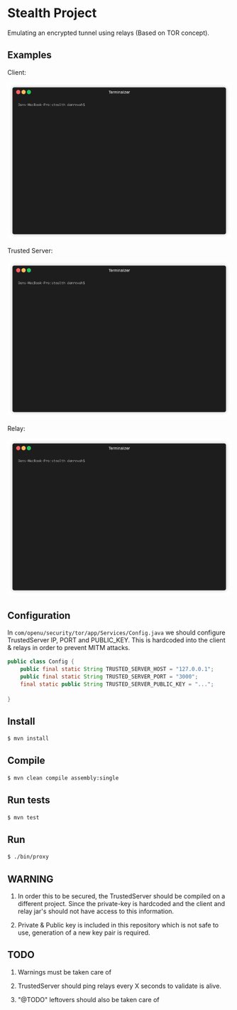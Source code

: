 #  Stealth Project

Emulating an encrypted tunnel using relays (Based on TOR concept).

## Examples

Client:

![](docs/gifs/client.gif)


Trusted Server:

![](docs/gifs/trusted-server.gif)


Relay:

![](docs/gifs/relay.gif)

## Configuration
In `com/openu/security/tor/app/Services/Config.java` we should configure TrustedServer IP, PORT and PUBLIC_KEY.
This is hardcoded into the client & relays in order to prevent MITM attacks.

```java
public class Config {
    public final static String TRUSTED_SERVER_HOST = "127.0.0.1";
    public final static String TRUSTED_SERVER_PORT = "3000";
    final static public String TRUSTED_SERVER_PUBLIC_KEY = "...";

}
```
## Install

```sh 
$ mvn install
```

## Compile

```sh 
$ mvn clean compile assembly:single
```

## Run tests

```sh 
$ mvn test
```

## Run

```sh 
$ ./bin/proxy 
```

## WARNING

1. In order this to be secured, the TrustedServer should be compiled on a different project.
Since the private-key is hardcoded and the client and relay jar's should not have access to this information.

2. Private & Public key is included in this repository which is not safe to use, generation of a new key pair is required.

## TODO

1. Warnings must be taken care of

2. TrustedServer should ping relays every X seconds to validate is alive.

3. "@TODO" leftovers should also be taken care of